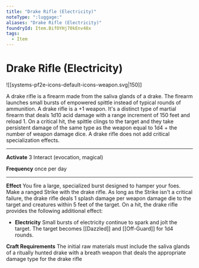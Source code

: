 ```yaml
---
title: "Drake Rifle (Electricity)"
noteType: ":luggage:"
aliases: "Drake Rifle (Electricity)"
foundryId: Item.BifOYHj70kEnv48x
tags:
  - Item
---
```


# Drake Rifle (Electricity)
![[systems-pf2e-icons-default-icons-weapon.svg|150]]

A drake rifle is a firearm made from the saliva glands of a drake. The firearm launches small bursts of empowered spittle instead of typical rounds of ammunition. A drake rifle is a +1 weapon. It's a distinct type of martial firearm that deals 1d10 acid damage with a range increment of 150 feet and reload 1. On a critical hit, the spittle clings to the target and they take persistent damage of the same type as the weapon equal to 1d4 + the number of weapon damage dice. A drake rifle does not add critical specialization effects.

* * *

**Activate** 3 Interact (evocation, magical)

**Frequency** once per day

* * *

**Effect** You fire a large, specialized burst designed to hamper your foes. Make a ranged Strike with the drake rifle. As long as the Strike isn't a critical failure, the drake rifle deals 1 splash damage per weapon damage die to the target and creatures within 5 feet of the target. On a hit, the drake rifle provides the following additional effect:

*   **Electricity** Small bursts of electricity continue to spark and jolt the target. The target becomes [[Dazzled]] and [[Off-Guard]] for 1d4 rounds.

**Craft Requirements** The initial raw materials must include the saliva glands of a ritually hunted drake with a breath weapon that deals the appropriate damage type for the drake rifle
